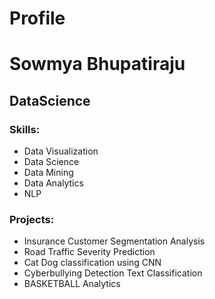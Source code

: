 # Profile                                                                             
# Sowmya Bhupatiraju                                                                 
## DataScience                                                                    
### Skills:
* Data Visualization
* Data Science
* Data Mining
* Data Analytics
* NLP


### Projects:
* Insurance Customer Segmentation Analysis
* Road Traffic Severity Prediction
* Cat Dog classification using CNN
* Cyberbullying Detection Text Classification
* BASKETBALL Analytics
